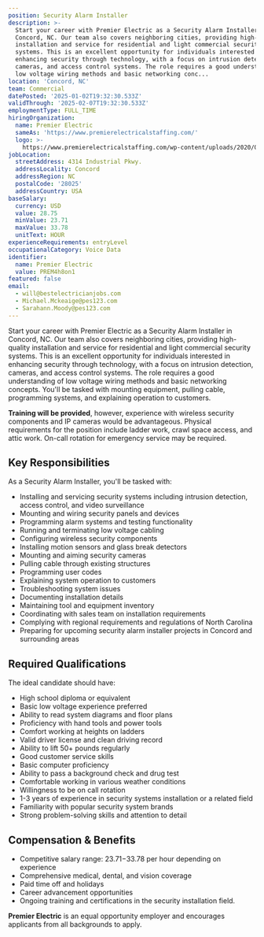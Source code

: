 ```yaml
---
position: Security Alarm Installer
description: >-
  Start your career with Premier Electric as a Security Alarm Installer in
  Concord, NC. Our team also covers neighboring cities, providing high-quality
  installation and service for residential and light commercial security
  systems. This is an excellent opportunity for individuals interested in
  enhancing security through technology, with a focus on intrusion detection,
  cameras, and access control systems. The role requires a good understanding of
  low voltage wiring methods and basic networking conc...
location: 'Concord, NC'
team: Commercial
datePosted: '2025-01-02T19:32:30.533Z'
validThrough: '2025-02-07T19:32:30.533Z'
employmentType: FULL_TIME
hiringOrganization:
  name: Premier Electric
  sameAs: 'https://www.premierelectricalstaffing.com/'
  logo: >-
    https://www.premierelectricalstaffing.com/wp-content/uploads/2020/05/Premier-Electrical-Staffing-logo.png
jobLocation:
  streetAddress: 4314 Industrial Pkwy.
  addressLocality: Concord
  addressRegion: NC
  postalCode: '28025'
  addressCountry: USA
baseSalary:
  currency: USD
  value: 28.75
  minValue: 23.71
  maxValue: 33.78
  unitText: HOUR
experienceRequirements: entryLevel
occupationalCategory: Voice Data
identifier:
  name: Premier Electric
  value: PREM4h8on1
featured: false
email:
  - will@bestelectricianjobs.com
  - Michael.Mckeaige@pes123.com
  - Sarahann.Moody@pes123.com
---
```




Start your career with Premier Electric as a Security Alarm Installer in Concord, NC. Our team also covers neighboring cities, providing high-quality installation and service for residential and light commercial security systems. This is an excellent opportunity for individuals interested in enhancing security through technology, with a focus on intrusion detection, cameras, and access control systems. The role requires a good understanding of low voltage wiring methods and basic networking concepts. You'll be tasked with mounting equipment, pulling cable, programming systems, and explaining operation to customers. 

**Training will be provided**, however, experience with wireless security components and IP cameras would be advantageous. Physical requirements for the position include ladder work, crawl space access, and attic work. On-call rotation for emergency service may be required. 

## Key Responsibilities
As a Security Alarm Installer, you'll be tasked with:
- Installing and servicing security systems including intrusion detection, access control, and video surveillance
- Mounting and wiring security panels and devices 
- Programming alarm systems and testing functionality 
- Running and terminating low voltage cabling
- Configuring wireless security components 
- Installing motion sensors and glass break detectors 
- Mounting and aiming security cameras 
- Pulling cable through existing structures 
- Programming user codes 
- Explaining system operation to customers 
- Troubleshooting system issues 
- Documenting installation details 
- Maintaining tool and equipment inventory 
- Coordinating with sales team on installation requirements
- Complying with regional requirements and regulations of North Carolina
- Preparing for upcoming security alarm installer projects in Concord and surrounding areas 

## Required Qualifications
The ideal candidate should have:
- High school diploma or equivalent
- Basic low voltage experience preferred 
- Ability to read system diagrams and floor plans 
- Proficiency with hand tools and power tools 
- Comfort working at heights on ladders 
- Valid driver license and clean driving record 
- Ability to lift 50+ pounds regularly 
- Good customer service skills 
- Basic computer proficiency 
- Ability to pass a background check and drug test 
- Comfortable working in various weather conditions 
- Willingness to be on call rotation
- 1-3 years of experience in security systems installation or a related field
- Familiarity with popular security system brands 
- Strong problem-solving skills and attention to detail 

## Compensation & Benefits
- Competitive salary range: $23.71-$33.78 per hour depending on experience
- Comprehensive medical, dental, and vision coverage
- Paid time off and holidays
- Career advancement opportunities
- Ongoing training and certifications in the security installation field. 

**Premier Electric** is an equal opportunity employer and encourages applicants from all backgrounds to apply.